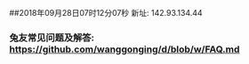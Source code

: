 ##2018年09月28日07时12分07秒 新址: 142.93.134.44
### 兔友常见问题及解答: https://github.com/wanggonging/d/blob/w/FAQ.md
